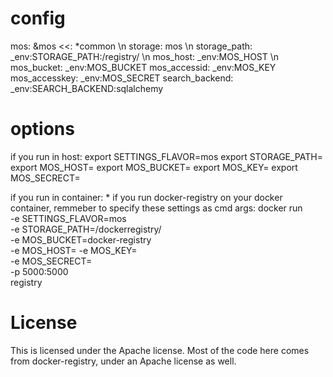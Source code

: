 config
=========
mos: &mos
    <<: *common \n
    storage: mos \n
    storage_path: _env:STORAGE_PATH:/registry/ \n
    mos_host: _env:MOS_HOST \n
    mos_bucket: _env:MOS_BUCKET
    mos_accessid: _env:MOS_KEY
    mos_accesskey: _env:MOS_SECRET
    search_backend: _env:SEARCH_BACKEND:sqlalchemy
    
options
=========
if you run in host:
export SETTINGS_FLAVOR=mos
export STORAGE_PATH=<your storage_path>
export MOS_HOST=<your mos server>
export MOS_BUCKET=<your buker name>
export MOS_KEY=<your mos AK>
export MOS_SECRECT=<you mos SK>

if you run in container:
    * if you run docker-registry on your docker container, remmeber to specify these settings as cmd args:
        docker run \
         -e SETTINGS_FLAVOR=mos \
         -e STORAGE_PATH=/dockerregistry/ \
         -e MOS_BUCKET=docker-registry \
         -e MOS_HOST=<your mos server address>
         -e MOS_KEY=<your access id> \
         -e MOS_SECRECT=<your access key> \
         -p 5000:5000 \
         registry
    
License
=========
This is licensed under the Apache license. Most of the code here comes from docker-registry, under an Apache license as well.
    
